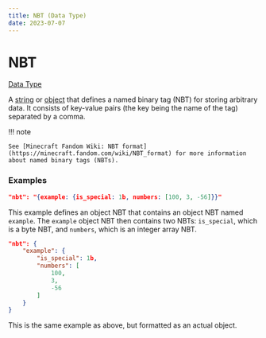 ```yaml
---
title: NBT (Data Type)
date: 2023-07-07
---
```


#   NBT

[Data Type](../data_types.md)

A [string](string.md) or [object](object.md) that defines a named binary tag (NBT) for storing arbitrary data. It consists of key-value pairs (the key being the name of the tag) separated by a comma.


!!! note

    See [Minecraft Fandom Wiki: NBT format](https://minecraft.fandom.com/wiki/NBT_format) for more information about named binary tags (NBTs).


### Examples

```json
"nbt": "{example: {is_special: 1b, numbers: [100, 3, -56]}}"
```

This example defines an object NBT that contains an object NBT named `example`. The `example` object NBT then contains two NBTs: `is_special`, which is a byte NBT, and `numbers`, which is an integer array NBT.
<br>

```json
"nbt": {
    "example": {
        "is_special": 1b,
        "numbers": [
            100,
            3,
            -56
        ]
    }
}
```
This is the same example as above, but formatted as an actual object.
